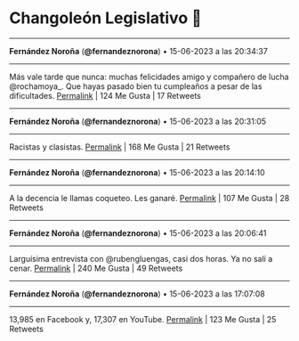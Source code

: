 # Changoleón Legislativo 🙈
*****
**Fernández Noroña** (**@fernandeznorona**) • 15-06-2023 a las 20:34:37
*****
Más vale tarde que nunca: muchas felicidades amigo y compañero de lucha @rochamoya_. Que hayas pasado bien tu cumpleaños a pesar de las dificultades.
[Permalink](https://twitter.com/fernandeznorona/status/1669564109325754368) | 124 Me Gusta | 17 Retweets
*****
**Fernández Noroña** (**@fernandeznorona**) • 15-06-2023 a las 20:31:05
*****
Racistas y clasistas.
[Permalink](https://twitter.com/fernandeznorona/status/1669563222251425792) | 168 Me Gusta | 21 Retweets
*****
**Fernández Noroña** (**@fernandeznorona**) • 15-06-2023 a las 20:14:10
*****
A la decencia le llamas coqueteo. Les ganaré.
[Permalink](https://twitter.com/fernandeznorona/status/1669558962600161280) | 107 Me Gusta | 28 Retweets
*****
**Fernández Noroña** (**@fernandeznorona**) • 15-06-2023 a las 20:06:41
*****
Larguísima entrevista con @rubengluengas, casi dos horas. Ya no salí a cenar.
[Permalink](https://twitter.com/fernandeznorona/status/1669557081282850818) | 240 Me Gusta | 49 Retweets
*****
**Fernández Noroña** (**@fernandeznorona**) • 15-06-2023 a las 17:07:08
*****
13,985 en Facebook y, 17,307 en YouTube.
[Permalink](https://twitter.com/fernandeznorona/status/1669511895878094848) | 123 Me Gusta | 25 Retweets